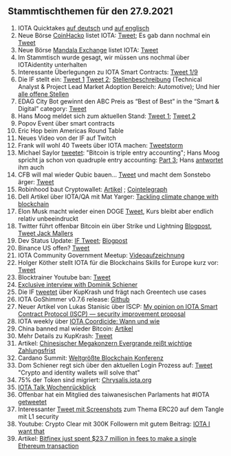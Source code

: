 ## Stammtischthemen für den 27.9.2021

1. IOTA Quicktakes [auf deutsch](https://www.youtube.com/watch?v=89i6sHzTnA8) und [auf englisch](https://www.youtube.com/watch?v=JMnHzcftEBQ)
2. Neue Börse [CoinHacko](https://www.coinhako.com/users/sign_in) listet IOTA: [Tweet](https://twitter.com/coinhako/status/1439884653721047043?s=19); Es gab dann nochmal ein [Tweet](https://twitter.com/coinhako/status/1442407687367507972?s=19) 
3. Neue Börse [Mandala Exchange](https://trade.mandala.exchange/en/trade/basic/IOTA_BTC) listet IOTA: [Tweet](https://twitter.com/MandalaEx/status/1440112938677903360?s=20)
4. Im Stammtisch wurde gesagt, wir müssen uns nochmal über IOTAidentity unterhalten
5. Interessante Überlegungen zu IOTA Smart Contracts: [Tweet 1/9](https://twitter.com/Rob_Daykin/status/1440023393043193860?s=20)
6. Die IF stellt ein: [Tweet 1](https://twitter.com/iota/status/1440285029628665869?s=20) [Tweet 2](https://twitter.com/iota/status/1440949254554624000?s=20); [Stellenbeschreibung](https://iota.bamboohr.com/jobs/view.php?id=169&source=aWQ9NA%3D%3D) (Technical Analyst & Project Lead Market Adoption Bereich: Automotive); Und hier [alle offene Stellen](https://iota.bamboohr.com/jobs/)
7. EDAG City Bot gewinnt den ABC Preis as “Best of Best” in the “Smart & Digital” category: [Tweet](https://twitter.com/EDAGGroup/status/1440317403108282368?s=20)
8. Hans Moog meldet sich zum aktuellen Stand: [Tweet 1](https://twitter.com/hus_qy/status/1440264643721662480?s=20); [Tweet 2](https://twitter.com/hus_qy/status/1440264702160818181?s=20)
9. Popov Event über smart contracts
10. Eric Hop beim Americas Round Table
11. Neues Video von der IF auf Twitch
12. Frank will wohl 40 Tweets über IOTA machen: [Tweetstorm](https://twitter.com/2779530283Mi/status/1440241364084477954?s=20)
13. Michael Saylor [tweetet](https://twitter.com/michael_saylor/status/1440661794884763648?s=20): "Bitcoin is triple entry accounting"; Hans Moog spricht ja schon von quadruple entry accounting: [Part 3](https://husqy.medium.com/the-trust-machine-part3-quadruple-entry-accounting-6da022f5e832); Hans [antwortet](https://twitter.com/hus_qy/status/1440695139307974659?s=19) ihm auch
14. CFB will mal wieder Qubic bauen... [Tweet](https://twitter.com/c___f___b/status/1440420940752379916?s=19) und macht dem Sonstebo ärger: [Tweet](https://twitter.com/c___f___b/status/1440928388559089666?s=20) 
15. Robinhood baut Cryptowallet: [Artikel](https://cryptobriefing.com/robinhood-to-launch-crypto-wallet-in-2022/) ; [Cointelegraph](https://cointelegraph.com/news/robinhood-confirms-crypto-wallet-feature-on-app-starting-in-october) 
16. Dell Artikel über IOTA/QA mit Mat Yarger: [Tackling climate change with blockchain](https://www.delltechnologies.com/en-us/perspectives/tackling-climate-change-with-blockchain/) 
17. Elon Musk macht wieder einen DOGE [Tweet](https://twitter.com/elonmusk/status/1440780474662543370?s=20), Kurs bleibt aber endlich relativ unbeeindruckt
18. Twitter führt offenbar Bitcoin ein über Strike und Lightning [Blogpost](https://blog.twitter.com/en_us/topics/product/2021/bringing-tips-to-everyone), [Tweet Jack Mallers](https://twitter.com/jackmallers/status/1441089090628177933?s=19) 
19. Dev Status Update: [IF Tweet](https://twitter.com/iota/status/1441045102789529600?s=19); [Blogpost](https://blog.iota.org/dev-status-update-september-2021/amp/?__twitter_impression=true) 
20. Binance US offen? [Tweet](https://twitter.com/ewmjcc/status/1441077559320399874?s=19) 
21. IOTA Community Government Meetup: [Videoaufzeichnung](https://youtu.be/z8JgMD_6K0Y) 
22. Holger Köther stellt IOTA für die Blockchains Skills for Europe kurz vor: [Tweet](https://twitter.com/CHAISE_EU/status/1441015207741038593?s=19) 
23. Blocktrainer Youtube ban: [Tweet](https://twitter.com/blocktrainer/status/1441106762610868231?s=19) 
24. [Exclusive interview with Dominik Schiener](https://coinful.net/exclusive-interview-with-dominik-schiener-co-founder-of-iota/) 
25. Die IF [tweetet](https://twitter.com/iota/status/1441009743699513350?s=19) über KupKrash und frägt nach Greentech use cases 
26. IOTA GoShimmer v0.7.6 release: [Github](https://github.com/iotaledger/goshimmer/releases/tag/v0.7.6) 
29. Neuer Artikel von Lukas Stanisic über ISCP: [My opinion on IOTA Smart Contract Protocol (ISCP) — security improvement proposal
](https://luka99.medium.com/my-opinion-on-iota-smart-contract-protocol-iscp-security-improvement-proposal-c6ca3ca3df23) 
30. IOTA weekly über [IOTA Coordicide: Wann und wie](https://youtu.be/jcp9H3y_DOY) 
31. China banned mal wieder Bitcoin: [Artikel](https://www.deraktionaer.de/artikel/maerkte-forex-zinsen/breaking-alles-illegal-china-hammer-bringt-bitcoin-co-unter-druck-20237803.html) 
32. Mehr Details zu KupKrash: [Tweet](https://twitter.com/io_terry/status/1441551998323773442?s=19) 
33. Artikel: [Chinesischer Megakonzern Evergrande reißt wichtige Zahlungsfrist](https://www.spiegel.de/wirtschaft/unternehmen/evergrande-chinesischer-mega-immobilien-konzern-reisst-wichtige-zahlungsfrist-a-339e08aa-cc3e-48f4-ae46-fdb948d652b6-amp?__twitter_impression=true) 
34. Cardano Summit: [Weltgrößte Blockchain Konferenz](https://de.beincrypto.com/cardano-summit-weltgroesste-gruene-blockchain-kuendigt-grosses-community-event-an/?utm_source=telegram&utm_medium=social) 
35. Dom Schiener regt sich über den aktuellen Login Prozess auf: [Tweet](https://twitter.com/DomSchiener/status/1441810467647803393?s=19) "Crypto and identity wallets will solve that" 
36. 75% der Token sind migriert: [Chrysalis.iota.org](https://chrysalis.iota.org/status) 
37. [IOTA Talk Wochenrückblick](https://www.iota-talk.com/index.php?article-amp/122-wochenr%C3%BCckblick-vom-19-bis-25-september-2021/&article%2F122-wochenr%C3%BCckblick-vom-19-bis-25-september-2021%2F=&__twitter_impression=true) 
38. Offenbar hat ein Mitglied des taiwanesischen Parlaments hat #IOTA [getweetet](https://twitter.com/augama/status/1441930165987147779?s=19) 
39. Interessanter [Tweet mit Screenshots](https://twitter.com/Vrom14286662/status/1442353672361545728?s=19) zum Thema ERC20 auf dem Tangle mit L1 security 
40. Youtube: Crypto Clear mit 300K Followern mit gutem Beitrag: [IOTA I want that](https://youtu.be/sQS6XQmX_MM) 
41. Artikel: [Bitfinex just spent $23.7 million in fees to make a single Ethereum transaction](https://www.theblockcrypto.com/amp/post/118753/bitfinex-just-spent-23-7-million-in-fees-to-make-one-ethereum-transaction?__twitter_impression=true) 
